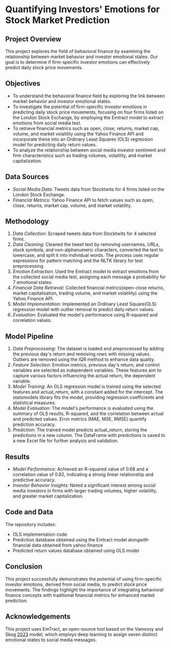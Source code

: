 # Quantifying Investors' Emotions for Stock Market Prediction

## Project Overview
This project explores the field of behavioral finance by examining the relationship between market behavior and investor emotional states. Our goal is to determine if firm-specific investor emotions can effectively predict daily stock price movements.

## Objectives
- To understand the behavioral finance field by exploring the link between market behavior and investor emotional states.
- To investigate the potential of firm-specific investor emotions in predicting daily stock price movements, focusing on four firms listed on the London Stock Exchange, by employing the Emtract model to extract emotions from social media text.
- To retrieve financial metrics such as open, close, returns, market cap, volume, and market volatility using the Yahoo Finance API and incorporate these into an Ordinary Least Squares (OLS) regression model for predicting daily return values.
- To analyze the relationship between social media investor sentiment and firm characteristics such as trading volumes, volatility, and market capitalization.

## Data Sources
- *Social Media Data*: Tweets data from Stocktwits for 4 firms listed on the London Stock Exchange.
- *Financial Metrics*: Yahoo Finance API to fetch values such as open, close, returns, market cap, volume, and market volatility.

## Methodology
1. *Data Collection*: Scraped tweets data from Stocktwits for 4 selected firms.
2. *Data Cleaning*: Cleaned the tweet text by removing usernames, URLs, stock symbols, and non-alphanumeric characters, converted the text to lowercase, and split it into individual words. The process uses regular expressions for pattern matching and the NLTK library for text preprocessing.
3. *Emotion Extraction*: Used the Emtract model to extract emotions from the collected social media text, assigning each message a probability for 7 emotional states.
4. *Financial Data Retrieval*: Collected financial metrics(open-close returns, market capitalisation, trading volume, and market volatility) using the Yahoo Finance API.
5. *Model Implementation*: Implemented an Ordinary Least Square(OLS) regression model with outlier removal to predict daily return values.
6. *Evaluation*: Evaluated the model's performance using R-squared and correlation values.

## Model Pipeline
1. *Data Preprocessing*: The dataset is loaded and preprocessed by adding the previous day's return and removing rows with missing values. Outliers are removed using the IQR method to enhance data quality.
2. *Feature Selection*: Emotion metrics, previous day's return, and control variables are selected as independent variables. These features aim to capture various factors influencing the actual return, the dependent variable.
3. *Model Training*: An OLS regression model is trained using the selected features and actual_return, with a constant added for the intercept. The statsmodels library fits the model, providing regression coefficients and statistical measures.
4. *Model Evaluation*: The model's performance is evaluated using the summary of OLS results, R-squared, and the correlation between actual and predicted values. Error metrics (MAE, MSE, RMSE) quantify prediction accuracy.
5. *Prediction*: The trained model predicts actual_return, storing the predictions in a new column. The DataFrame with predictions is saved to a new Excel file for further analysis and validation.

## Results
- *Model Performance*: Achieved an R-squared value of 0.68 and a correlation value of 0.82, indicating a strong linear relationship and predictive accuracy.
- *Investor Behavior Insights*: Noted a significant interest among social media investors in firms with larger trading volumes, higher volatility, and greater market capitalization.

## Code and Data
The repository includes:
- OLS implementation code
- Prediction database obtained using the Emtract model alongwith financial data obtained from yahoo finance
- Predicted return values database obtained using OLS model

## Conclusion
This project successfully demonstrates the potential of using firm-specific investor emotions, derived from social media, to predict stock price movements. The findings highlight the importance of integrating behavioral finance concepts with traditional financial metrics for enhanced market prediction.

## Acknowledgements
This project uses EmTract, an open-source tool based on the Vamossy and Skog [2023](https://github.com/dvamossy/EmTract) model, which employs deep learning to assign seven distinct emotional states to social media messages.
